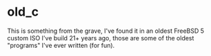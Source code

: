 # old_c
This is something from the grave, I've found it in an oldest FreeBSD 5 custom ISO I've build 21+ years ago, those are some of the oldest "programs" I've ever written (for fun).
